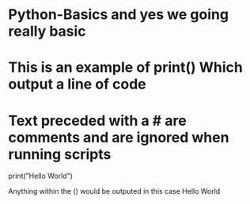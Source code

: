 # Python-Basics and yes we going really basic

# This is an example of print() Which output a line of code
# Text preceded with a # are comments and are ignored when running scripts

print("Hello World")

Anything within the () would be outputed in this case Hello World
